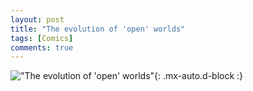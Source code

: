 ```yaml
---
layout: post
title: "The evolution of 'open' worlds"
tags: [Comics]
comments: true
---
```



!["The evolution of 'open' worlds"](/comics/19.png){: .mx-auto.d-block :}